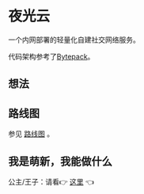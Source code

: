 # 夜光云

一个内网部署的轻量化自建社交网络服务。

代码架构参考了[Bytepack](https://github.com/dashbitco/bytepack_archive)。

## 想法

## 路线图

参见 [路线图](ROADMAP.md) 。

## 我是萌新，我能做什么

公主/王子：请看👉 [这里](CONTRIBUTING.md) 👈
